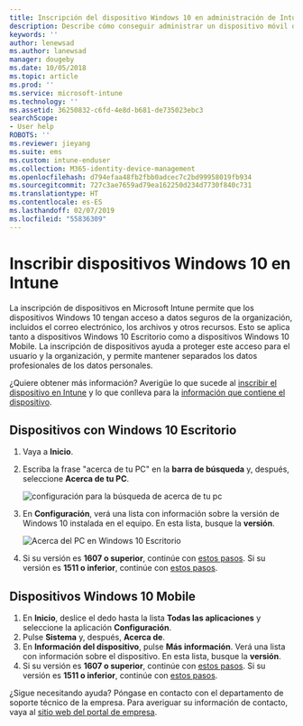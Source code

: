 ```yaml
---
title: Inscripción del dispositivo Windows 10 en administración de Intune | Microsoft Docs
description: Describe cómo conseguir administrar un dispositivo móvil o de escritorio Windows 10 en Intune
keywords: ''
author: lenewsad
ms.author: lanewsad
manager: dougeby
ms.date: 10/05/2018
ms.topic: article
ms.prod: ''
ms.service: microsoft-intune
ms.technology: ''
ms.assetid: 36250832-c6fd-4e8d-b681-de735023ebc3
searchScope:
- User help
ROBOTS: ''
ms.reviewer: jieyang
ms.suite: ems
ms.custom: intune-enduser
ms.collection: M365-identity-device-management
ms.openlocfilehash: d794efaa48fb2fbb0adcec7c2bd99958019fb934
ms.sourcegitcommit: 727c3ae7659ad79ea162250d234d7730f840c731
ms.translationtype: HT
ms.contentlocale: es-ES
ms.lasthandoff: 02/07/2019
ms.locfileid: "55836309"
---
```

# <a name="enroll-your-windows-10-devices-in-intune"></a>Inscribir dispositivos Windows 10 en Intune

La inscripción de dispositivos en Microsoft Intune permite que los dispositivos Windows 10 tengan acceso a datos seguros de la organización, incluidos el correo electrónico, los archivos y otros recursos. Esto se aplica tanto a dispositivos Windows 10 Escritorio como a dispositivos Windows 10 Mobile. La inscripción de dispositivos ayuda a proteger este acceso para el usuario y la organización, y permite mantener separados los datos profesionales de los datos personales.

¿Quiere obtener más información? Averigüe lo que sucede al [inscribir el dispositivo en Intune](what-happens-if-you-install-the-company-portal-app-and-enroll-your-device-in-intune-windows.md) y lo que conlleva para la [información que contiene el dispositivo](what-info-can-your-company-see-when-you-enroll-your-device-in-intune.md).

## <a name="windows-10-desktop-devices"></a>Dispositivos con Windows 10 Escritorio

1. Vaya a **Inicio**.

2. Escriba la frase "acerca de tu PC" en la __barra de búsqueda__ y, después, seleccione __Acerca de tu PC__.

   ![configuración para la búsqueda de acerca de tu pc](media/searching_for_about_your_pc.png)

3. En __Configuración__, verá una lista con información sobre la versión de Windows 10 instalada en el equipo. En esta lista, busque la __versión__.

   ![Acerca del PC en Windows 10 Escritorio](media/settings_about_pc.png)

4. Si su versión es __1607 o superior__, continúe con [estos pasos](enroll-your-w10-device-access-work-or-school.md). Si su versión es __1511 o inferior__, continúe con [estos pasos](enroll-your-w10-device-your-account.md).

## <a name="windows-10-mobile-devices"></a>Dispositivos Windows 10 Mobile        

1.  En __Inicio__, deslice el dedo hasta la lista __Todas las aplicaciones__ y seleccione la aplicación __Configuración__.        
2.  Pulse __Sistema__ y, después, __Acerca de__.       
3.  En __Información del dispositivo__, pulse __Más información__. Verá una lista con información sobre el dispositivo. En esta lista, busque la __versión__.        
4.  Si su versión es __1607 o superior__, continúe con [estos pasos](enroll-your-w10-device-access-work-or-school.md). Si su versión es __1511 o inferior__, continúe con [estos pasos](enroll-your-w10-device-your-account.md).

¿Sigue necesitando ayuda? Póngase en contacto con el departamento de soporte técnico de la empresa. Para averiguar su información de contacto, vaya al [sitio web del portal de empresa](https://go.microsoft.com/fwlink/?linkid=2010980).
